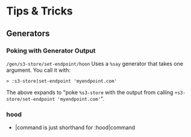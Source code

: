 # Tips & Tricks

## Generators

### Poking with Generator Output
`/gen/s3-store/set-endpoint/hoon`
Uses a `%say` generator that takes one argument. You call it with:
```
> :s3-store|set-endpoint 'myendpoint.com'
```
The above expands to "poke `%s3-store` with the output from calling `+s3-store/set-endpoint 'myendpoint.com'`".

### hood
* |command is just shorthand for :hood|command
